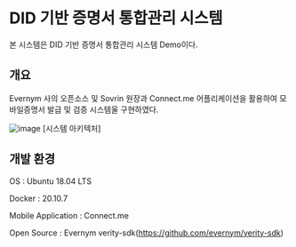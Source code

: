 # DID 기반 증명서 통합관리 시스템
      
본 시스템은 DID 기반 증명서 통합관리 시스템 Demo이다.
 

## 개요
Evernym 사의 오픈소스 및 Sovrin 원장과 Connect.me 어플리케이션을 활용하여 모바일증명서 발급 및 검증 시스템울 구현하였다.

![image](https://user-images.githubusercontent.com/94879566/204530971-1a85e7df-4d84-45e3-a80d-821d0ba9ab63.png)
[시스템 아키텍처]


## 개발 환경
OS : Ubuntu 18.04 LTS

Docker : 20.10.7

Mobile Application : Connect.me

Open Source : Evernym verity-sdk(https://github.com/evernym/verity-sdk)

